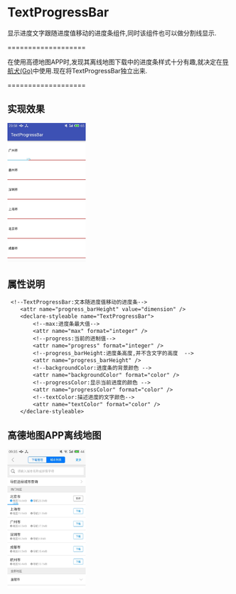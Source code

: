 TextProgressBar
===================
显示进度文字跟随进度值移动的进度条组件,同时该组件也可以做分割线显示.

===================

在使用高德地图APP时,发现其离线地图下载中的进度条样式十分有趣,就决定在[导航犬(Go)](https://github.com/HiKumho/Go)中使用.现在将TextProgressBar独立出来.

===================


## 实现效果

<img src="https://github.com/HiKumho/TextProgressBar/blob/master/img_test.jpg?raw=true" width="35%" height="35%"/>

## 属性说明
```
 <!--TextProgressBar:文本随进度值移动的进度条-->
    <attr name="progress_barHeight" value="dimension" />
    <declare-styleable name="TextProgressBar">
        <!--max:进度条最大值-->
        <attr name="max" format="integer" />
        <!--progress:当前的进制值-->
        <attr name="progress" format="integer" />
        <!--progress_barHeight:进度条高度,并不含文字的高度  -->
        <attr name="progress_barHeight" />
        <!--backgroundColor:进度条的背景颜色 -->
        <attr name="backgroundColor" format="color" />
        <!--progressColor:显示当前进度的颜色 -->
        <attr name="progressColor" format="color" />
        <!--textColor:描述进度的文字颜色-->
        <attr name="textColor" format="color" />
    </declare-styleable>
```


## 高德地图APP离线地图
<img src="https://github.com/HiKumho/TextProgressBar/blob/master/img_preview.jpg?raw=true" width="35%" height="35%"/>

